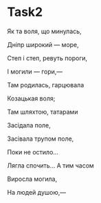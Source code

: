 # Task2
Як та воля, що минулась,

Дніпр широкий — море,

Степ і степ, ревуть пороги,

І могили — гори,—

Там родилась, гарцювала

Козацькая воля;

Там шляхтою, татарами

Засідала поле,

Засівала трупом поле,

Поки не остило...

Лягла спочить... А тим часом

Виросла могила,

На людей душою,—
